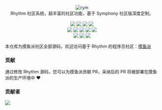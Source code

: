 <p align = "center">
<img alt="rym" src="https://tmx.fishpi.cn/image/rym.png">
<br>
Rhythm 社区系统，超丰富的社区功能，基于 Symphony 社区版深度定制。
<br><br>
<img src="https://img.shields.io/github/languages/code-size/FishPiOffical/rhythm.svg?style=flat-square">
<img src="http://img.shields.io/badge/license-AGPLv3-orange.svg?style=flat-square">
<img src="https://img.shields.io/github/last-commit/FishPiOffical/rhythm.svg?style=flat-square">
<img src="https://img.shields.io/github/issues-pr-closed/FishPiOffical/rhythm.svg?style=flat-square">
<br>
<img src="https://img.shields.io/github/repo-size/FishPiOffical/rhythm?style=flat-square">
<img src="https://img.shields.io/github/languages/count/FishPiOffical/rhythm?style=flat-square">
<img src="https://img.shields.io/github/languages/top/FishPiOffical/rhythm?style=flat-square">
<img src="https://img.shields.io/github/issues/FishPiOffical/rhythm?style=flat-square">
<img src="https://img.shields.io/github/issues-closed-raw/FishPiOffical/rhythm?style=flat-square">
<br>
<img src="https://img.shields.io/github/forks/FishPiOffical/rhythm?style=flat-square">
<img src="https://img.shields.io/github/stars/FishPiOffical/rhythm?style=flat-square">
<img src="https://img.shields.io/github/watchers/FishPiOffical/rhythm?style=flat-square">
</p>

本仓库为摸鱼派社区全部源码，欢迎访问基于 Rhythm 的程序员社区：[摸鱼派](https://fishpi.cn)

### 贡献

通过修改 Rhythm 源码，您可以为摸鱼派贡献 PR，采纳后的 PR 将被部署在摸鱼派的生产环境中 ❤️

### 贡献者

<a href="https://github.com/FishPiOffical/rhythm/graphs/contributors">
  <img src="https://contrib.rocks/image?repo=FishPiOffical/rhythm" />
</a>
